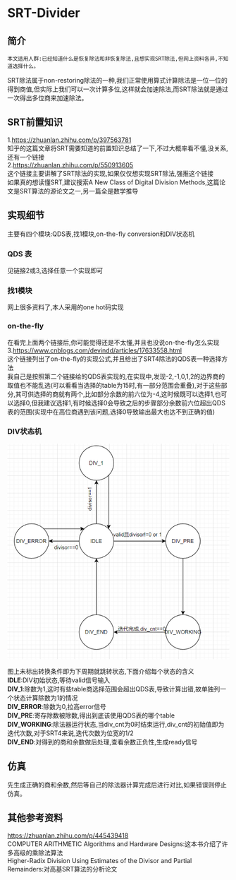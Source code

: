 # SRT-Divider

## 简介
    本文适用人群:已经知道什么是恢复除法和非恢复除法,且想实现SRT除法,但网上资料各异,不知道选择什么。
SRT除法属于non-restoring除法的一种,我们正常使用算式计算除法是一位一位的得到商值,但实际上我们可以一次计算多位,这样就会加速除法,而SRT除法就是通过一次得出多位商来加速除法。
## SRT前置知识
1.https://zhuanlan.zhihu.com/p/397563781 <br>
知乎的这篇文章将SRT需要知道的前置知识总结了一下,不过大概率看不懂,没关系,还有一个链接<br> 
2.https://zhuanlan.zhihu.com/p/550913605 <br>
这个链接主要讲解了SRT除法的实现,如果仅仅想实现SRT除法,强推这个链接<br>
如果真的想读懂SRT,建议搜索A New Class of Digital Division Methods,这篇论文是SRT算法的源论文之一,另一篇全是数学推导
## 实现细节
主要有四个模块:QDS表,找1模块,on-the-fly conversion和DIV状态机
### QDS 表
见链接2或3,选择任意一个实现即可
### 找1模块
网上很多资料了,本人采用的one hot码实现
### on-the-fly
在看完上面两个链接后,你可能觉得还是不太懂,并且也没说on-the-fly怎么实现<br>
3.https://www.cnblogs.com/devindd/articles/17633558.html<br>
这个链接列出了on-the-fly的实现公式,并且给出了SRT4除法的QDS表一种选择方法<br>
我自己是按照第二个链接给的QDS表实现的,在实现中,发现-2,-1,0,1,2的边界商的取值也不能乱选(可以看看当选择的table为15时,有一部分范围会重叠),对于这些部分,其可供选择的商就有两个,比如部分余数的前六位为-4,这时候既可以选择1,也可以选择0,但我建议选择1,有时候选择0会导致之后的步骤部分余数前六位超出QDS表的范围(实现中在高位商遇到该问题,选择0导致输出最大也达不到正确的值)
### DIV状态机  

![alt text](image.png)<br>

图上未标出转换条件即为下周期就跳转状态,下面介绍每个状态的含义  
**IDLE**:DIV初始状态,等待valid信号输入  
**DIV_1**:除数为1,这时有些table商选择范围会超出QDS表,导致计算出错,故单独列一个状态计算除数为1的情况  
**DIV_ERROR**:除数为0,拉高error信号  
**DIV_PRE**:寄存除数被除数,得出到底该使用QDS表的哪个table  
**DIV_WORKING**:除法器运行状态,当div_cnt为0时结束运行,div_cnt的初始值即为迭代次数,对于SRT4来说,迭代次数为位宽的1/2  
**DIV_END**:对得到的商和余数做后处理,查看余数正负性,生成ready信号  
## 仿真
先生成正确的商和余数,然后等自己的除法器计算完成后进行对比,如果错误则停止仿真。
## 其他参考资料
https://zhuanlan.zhihu.com/p/445439418<br>
COMPUTER ARITHMETIC Algorithms and Hardware Designs:这本书介绍了许多高级的乘除法算法  
Higher-Radix Division Using Estimates of the Divisor and Partial Remainders:对高基SRT算法的分析论文